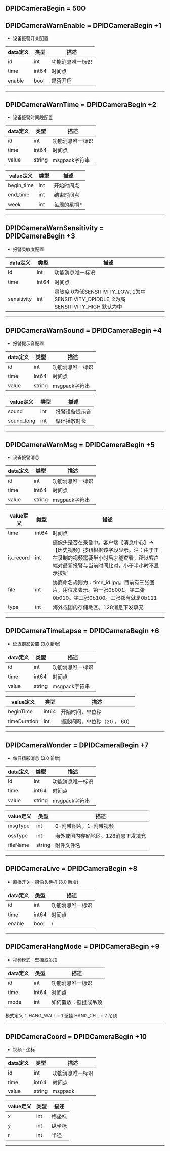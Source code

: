 ## DPIDCameraBegin = 500
## DPIDCameraWarnEnable = DPIDCameraBegin +1

* 设备报警开关配置

|  data定义 |    类型| 描述 | 
|---|---|---|
|id|int| 功能消息唯一标识|
|time| int64| 时间点 |
|enable|bool| 是否开启 |


---

## DPIDCameraWarnTime = DPIDCameraBegin +2

*  设备报警时间段配置

|  data定义 |    类型| 描述 | 
|---|---|---|
|id|int| 功能消息唯一标识|
|time| int64| 时间点 |
|value|string|  msgpack字符串 |
 
 
|  value定义 |  类型|   描述 | 
|---|---|---|
|begin_time|int| 开始时间点 |
|end_time|int| 结束时间点 |
|week|int| 每周的星期* |
 

---

## DPIDCameraWarnSensitivity = DPIDCameraBegin +3

*  报警灵敏度配置

|  data定义 |    类型| 描述 | 
|---|---|---|
|id|int| 功能消息唯一标识|
|time| int64| 时间点 |
|sensitivity|int| 灵敏度 0为低SENSITIVITY_LOW, 1为中SENSITIVITY_DPIDDLE, 2为高SENSITIVITY_HIGH 默认为中 |

---

## DPIDCameraWarnSound = DPIDCameraBegin +4

*  报警提示音配置

|  data定义 |    类型| 描述 | 
|---|---|---|
|id|int| 功能消息唯一标识|
|time| int64| 时间点 |
|value|string|  msgpack字符串 |

|  value定义 |  类型|   描述 | 
|---|---|---|
|sound|int| 报警设备提示音 |
|sound_long|int| 循环播放时长 |


---

## DPIDCameraWarnMsg = DPIDCameraBegin +5 

*  设备报警消息

|  data定义 |    类型| 描述 | 
|---|---|---|
|id|int| 功能消息唯一标识|
|time| int64| 时间点 |
|value|string|  msgpack字符串|


|  value定义 |  类型|   描述 | 
|---|---|---|
|time| int64| 时间点 |
|is_record|int|摄像头是否在录像中。客户端【消息中心】->【历史视频】按钮根据该字段显示。注：由于正在录制的视频需要半小时后才能查看，所以客户端对最新报警与当前时间比对，小于半小时不显示按钮|
|file|int|协商命名规则为：time_id.jpg。目前有三张图片，用位来表示。第一张0b001。第二张0b010。第三张0b100。三张都有就是0b111|
|type|int|海外或国内存储地区。128消息下发填充|


---

## DPIDCameraTimeLapse = DPIDCameraBegin +6

*  延迟摄影设置 (3.0 新增) 

|  data定义 |    类型| 描述 | 
|---|---|---|
|id|int| 功能消息唯一标识|
|time| int64| 时间点 |
|value|string| msgpack字符串 |


|  value定义 |  类型|   描述 | 
|---|---|---|
|beginTime |int64|开始时间，单位秒|
|timeDuration |int| 摄影间隔，单位秒（20 ， 60）|


---

## DPIDCameraWonder = DPIDCameraBegin +7

*  每日精彩消息 (3.0 新增) 

|  data定义 |    类型| 描述 | 
|---|---|---|
|id|int| 功能消息唯一标识|
|time| int64| 时间点 |
|value|string| msgpack字符串 |


|  value定义 |  类型|   描述 | 
|---|---|---|
|msgType|int| 0-附带图片，1-附带视频|
|ossType |int|海外或国内存储地区。128消息下发填充|
|fileName |string|附件文件名|

---

## DPIDCameraLive = DPIDCameraBegin +8

*  直播开关 - 摄像头待机 (3.0 新增) 

|  data定义 |    类型| 描述 | 
|---|---|---|
|id|int| 功能消息唯一标识|
|time| int64| 时间点 |
|enable|bool| / |

---

## DPIDCameraHangMode = DPIDCameraBegin +9

*  视频模式 - 壁挂或吊顶 

|  data定义 |    类型| 描述 | 
|---|---|---|
|id|int| 功能消息唯一标识|
|time| int64| 时间点 |
|mode|int|  如何置放：壁挂或吊顶 |


模式定义：
HANG_WALL = 1  壁挂
HANG_CEIL = 2  吊顶

---

## DPIDCameraCoord = DPIDCameraBegin +10

*  视频 - 坐标

|  data定义 |    类型| 描述 | 
|---|---|---|
|id|int| 功能消息唯一标识|
|time| int64| 时间点 |
|value|string|  msgpack |

|  value定义 |  类型|   描述 | 
|---|---|---|
|x |int|横坐标|
|y |int|纵坐标|
|r |int|半径|


---